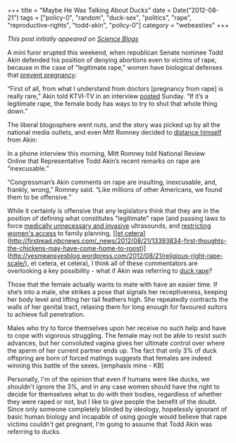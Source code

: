 +++
title = "Maybe He Was Talking About Ducks"
date = Date("2012-08-21")
tags = ["policy-0", "random", "duck-sex", "politics", "rape", "reproductive-rights", "todd-akin", "policy-0"]
category = "webeasties"
+++

_This post initially appeared on [Science Blogs](http://scienceblogs.com/webeasties)_

A mini furor erupted this weekend, when republican Senate nominee Todd Akin defended his position of denying abortions even to victims of rape, because in the case of "legitimate rape," women have biological defenses that [prevent pregnancy](http://2012.talkingpointsmemo.com/2012/08/todd-akin-legitimate-rape.php):

“First of all, from what I understand from doctors [pregnancy from rape] is really rare,” Akin told KTVI-TV in an interview [posted](http://fox2now.com/2012/08/19/the-jaco-report-august-19-2012/) Sunday. “If it’s a legitimate rape, the female body has ways to try to shut that whole thing down.”

The liberal blogosphere went nuts, and the story was picked up by all the national media outlets, and even Mitt Romney decided to [distance himself](http://www.nationalreview.com/corner/314452/romney-akins-inexcusable-comment-robert-costa) from Akin:

In a phone interview this morning, Mitt Romney told National Review Online that Representative Todd Akin’s recent remarks on rape are “inexcusable.”

“Congressman’s Akin comments on rape are insulting, inexcusable, and, frankly, wrong,” Romney said. “Like millions of other Americans, we found them to be offensive.”

While it certainly is offensive that any legislators think that they are in the position of defining what constitutes "legitimate" rape (and passing laws to force [medically unnecessary and invasive](http://www.washingtonpost.com/blogs/virginia-politics/post/gov-bob-mcdonnell-blamed-for-transvaginal-ultrasound-bill/2012/05/30/gJQAuoYY1U_blog.html) ultrasounds, and [restricting women's access](http://www.thedailybeast.com/articles/2012/04/19/ohio-republicans-move-to-cut-funds-to-planned-parenthood-riling-democrats.html) to family planning, [[[et cetera](http://ballotpedia.org/wiki/index.php/Colorado_Personhood_Amendment,_Amendment_62_(2012))](http://firstread.nbcnews.com/_news/2012/08/21/13393834-first-thoughts-the-chickens-may-have-come-home-to-roost)](http://yesmeansyesblog.wordpress.com/2012/08/21/religious-right-rape-scale/), et cetera, et cetera), I think all of these commentators are overlooking a key possibility - what if Akin was referring to [duck rape](http://blogs.discovermagazine.com/notrocketscience/2009/12/22/ballistic-penises-and-corkscrew-vaginas-the-sexual-battles-of-ducks/)?

Those that the female actually wants to mate with have an easier time. If she’s into a male, she strikes a pose that signals her receptiveness, keeping her body level and lifting her tail feathers high. She repeatedly contracts the walls of her genital tract, relaxing them for long enough for favoured suitors to achieve full penetration.

Males who try to force themselves upon her receive no such help and have to cope with vigorous struggling. The female may not be able to resist such advances, but her convoluted vagina gives her ultimate control over where the sperm of her current partner ends up. The fact that only 3% of duck offspring are born of forced matings suggests that females are indeed winning this battle of the sexes. [emphasis mine - KB]

Personally, I'm of the opinion that even if humans were like ducks, we shouldn't ignore the 3%, and in any case women should have the right to decide for themselves what to do with their bodies, regardless of whether they were raped or not, but I like to give people the benefit of the doubt. Since only someone completely blinded by ideology, hopelessly ignorant of basic human biology and incapable of using google would believe that rape victims couldn't get pregnant, I'm going to assume that Todd Akin was referring to ducks.

      
  
